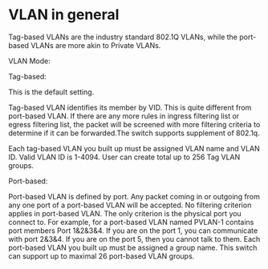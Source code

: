 # VLAN in general

Tag-based VLANs are the industry standard 802.1Q VLANs, while the port-based VLANs are more akin to Private VLANs. 

VLAN Mode:

Tag-based:

This is the default setting.

Tag-based VLAN identifies its member by VID. This is quite different from port-based VLAN. If there are any more rules in ingress filtering list or egress filtering list, the packet will be screened with more filtering criteria to determine if it can be forwarded.The switch supports supplement of 802.1q.

Each tag-based VLAN you built up must be assigned VLAN name and VLAN ID. Valid VLAN ID is 1-4094. User can create total up to 256 Tag VLAN groups.

Port-based:

Port-based VLAN is defined by port. Any packet coming in or outgoing from any one port of a port-based VLAN will be accepted. No filtering criterion applies in port-based VLAN. The only criterion is the physical port you connect to. For example, for a port-based VLAN named PVLAN-1 contains port members Port 1&2&3&4. If you are on the port 1, you can communicate with port 2&3&4. If you are on the port 5, then you cannot talk to them. Each port-based VLAN you built up must be assigned a group name. This switch can support up to maximal 26 port-based VLAN groups.
